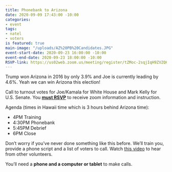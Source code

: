 ```yaml
---
title: Phonebank to Arizona
date: 2020-09-09 17:43:00 -10:00
categories:
- event
tags:
- natel
- voters
is featured: true
main-image: "/uploads/AZ%20PB%20Candidates.JPG"
event-start-date: 2020-09-23 16:00:00 -10:00
event-end-date: 2020-09-23 18:00:00 -10:00
RSVP-link: https://us02web.zoom.us/meeting/register/tZMoc-2sqjIqH9ZVZQ6sOtC4lflu1Pl1Dh2G
---
```


Trump won Arizona in 2016 by only 3.9% and Joe is currently leading by 4.6%. Yeah we can win Arizona this election!

Call to turnout votes for Joe/Kamala for White House and Mark Kelly for U.S. Senate.  You **[must RSVP](https://us02web.zoom.us/meeting/register/tZMoc-2sqjIqH9ZVZQ6sOtC4lflu1Pl1Dh2G)** to receive zoom information and instruction.

Agenda (times in Hawaii time which is 3 hours behind Arizona time):
* 4PM Training
* 4:30PM Phonebank
* 5:45PM Debrief
* 6PM Close

Don’t worry if you’ve never done something like this before. We’ll train you, provide a phone script and a list of voters to call.  Watch [this video](https://www.youtube.com/watch?v=6J9vREXbXlM&feature=youtu.be) to hear from other volunteers.

You’ll need a **phone and a computer or tablet** to make calls.